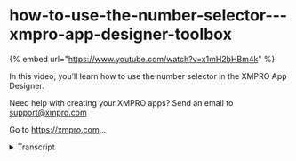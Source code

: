 # how-to-use-the-number-selector---xmpro-app-designer-toolbox
{% embed url="https://www.youtube.com/watch?v=x1mH2bHBm4k" %}



In this video, you’ll learn how to use the number selector in the XMPRO App Designer.

Need help with creating your XMPRO apps? Send an email to support@xmpro.com

Go to https://xmpro.com...
<details>
<summary>Transcript</summary>In this video, you’ll learn how to use the number selector in the XMPRO App Designer.

Need help with creating your XMPRO apps? Send an email to support@xmpro.com

Go to https://xmpro.com...
welcome to another training video from

XM Pro today we will be looking at the

Control Number selector and how to use

it in app designer so as you can see I

have a blank page here and let's say if

I want to capture some numbers or

display some numbers on the screen and

for the user the best control to use

will be a number box um if you want to

add it you can find it under basic

controls called number selector and you

can drag it across um so we'll do just

that

but let me add a field set so that we

can have some layout I've added a few

set and now in there I will add a number

selector that's my first field right so

I have a number selector so of course if

I launch the app it won't do anything at

the moment so let's see what

configuration option options we have in

the block properties for it

starting with appearance we have the

standard visible option which basically

says if the closure should be visible or

not then we have a styling mode which

can be outlined underlying or filled in

order to explain what they are I will

just add a few more and give them

different values let's say underlying

for that one and filled for that one and

you will see the difference in their

stones so let's continue and look at the

next value which is the placeholders so

placeholder basically says if if no

value is specified what should be the

text that should be visible in the

control so we can say

perhaps something like that

and it will display over there next we

have built up which is quite simple if

you specify any text here that'll be

displayed when you hover over it

lastly we have Clear button and spin

buttons which basically display of a

button to clear the value that user may

have specified and spin buttons

basically just increase or decrease the

number that you have chosen over there

so that was the appearance coming

towards behavior you can choose what

should be your maximum value that a user

is allowed to put in let's say hundred

necessarily what should be the minimum

value lastly format is where you can

specify what sort of number or value

user can enter for example if you want

to only a low percentage I can put in

hash which represents any number and

zero which represents any number and if

no number is specified zero will be the

default and then I can put a percentage

sign which will just display at the end

of the number that is entered to say

that it is percentage next we have

read-only and disabled which are very

simple items like if you don't want user

to be able to change you will choose

read-only disabled just disabled they

can go altogether next we have value

where you can specify a static value or

a dynamic value static value you can

just type in for example like that for a

dynamic value if this control was part

of a container which had a data source

attached to it

you can then choose a dynamic value here

and then whatever your data source is

sending will become visible over here

and you

we'll be able to select this has been

explained in many of the other control

videos and and also in the video for how

to use the pterosaurs which you can

refer to so for now I'll just give it a

static value now just to show you

different formats that one can do I will

create this one for let's say we want to

capture currency in multiples of

thousand so I'll say number is what

you're gonna capture any number and then

I'll create another group by a comma for

three not three digits and then let's

say we want to allow two decimal points

an important point is when you put a

hash before the decimal point it means

any amount of numbers but when you put

it after the decimal point it means one

digit and one do it only so one bit for

each hash right similarly let's do one

one more and that can be for example you

want to capture two digit with two

decimal points weight values like that

so I'll save all that I will also give

them some default values let's say that

and we'll go ahead and launch it as you

can see we have three control they are

definitely stalled as per what we

specified one of them has a clear button

which will clear the value and it will

display the place holder we also have a

spin button which can change the value

and if we specify the value it appears

over there lastly this one for example

um has a currency format on it so if I

specify some value it will display it in

the currency format as you can see so

that's how you configure a number box in

app design thank you so much for

watching
</details>